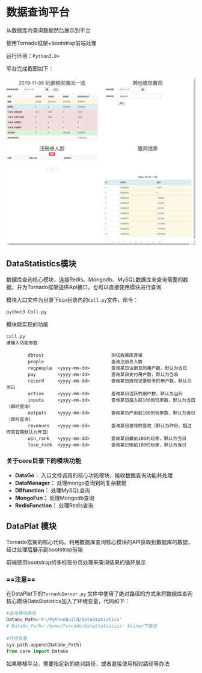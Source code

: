 # 数据查询平台

从数据库内查询数据然后展示到平台

使用Tornado框架+bootstrap前端处理

运行环境：```Python3.0+```

平台完成截图如下：

![](https://raw.githubusercontent.com/chuxuan909/Tornado/master/images/plat.png)

## DataStatistics模块

数据库查询核心模块，连接Redis、Mongodb、MySQL数据库来查询需要的数据，并为Tornado框架提供Api接口。也可以直接使用模块进行查询

模块入口文件为目录下```bin```目录内的```Coll.py```文件，命令：

```bash
python3 Coll.py
```

模块能实现的功能

```
coll.py
请输入功能参数

        dbtest                         测试数据库连接
        people                         查询注册总人数
        regpeople  <yyyy-mm-dd>        查询某日注册总的用户数，默认为当日
        pay        <yyyy-mm-dd>        查询某日支付用户数，默认为当日
        record     <yyyy-mm-dd>        查询某日游戏记录较多的用户数，默认为当日
        active     <yyyy-mm-dd>        查询某日活跃的用户数，默认为当日
        inputs     <yyyy-mm-dd>        查询某日投入前100的玩家数，默认为当日（即时查询）
        outputs    <yyyy-mm-dd>        查询某日产出前100的玩家数，默认为当日（即时查询）
        revenues   <yyyy-mm-dd>        查询某日游戏的营收（默认为昨日，超过昨天日期默认为昨日）
        win_rank   <yyyy-mm-dd>        查询某日赢前100的玩家，默认为当日
        lose_rank  <yyyy-mm-dd>        查询某日输前100的玩家，默认为当日
```

### 关于core目录下的模块功能

- **DataGo：** 入口文件调用的核心功能模块，接收数据查询功能并处理
- **DataManager：** 处理mongo查询到的复杂数据
- **DBfunction：** 处理MySQL查询
- **MongoFun：** 处理Mongodb查询
- **RedisFunction：** 处理Redis查询

## DataPlat 模块

Tornado框架的核心代码，利用数据库查询核心模块的API获取到数据库的数据，经过处理后展示到bootstrap前端

前端使用bootstrap的多标签分页处理来查询结果的循环展示

### ==注意==

在DataPlat下的```TornadoServer.py``` 文件中使用了绝对路径的方式来将数据库查询核心模块DataStatistics加入了环境变量，代码如下：

```python
#查询模块路径
DataGo_Path='F:/PythonBuild/DataStatistics'
# DataGo_Path='/home/Tornado/DataStatistics' #linux下路径

#环境变量
sys.path.append(DataGo_Path)
from core import DataGo
```

如果移植平台，需要指定新的绝对路径，或者直接使用相对路径等办法



